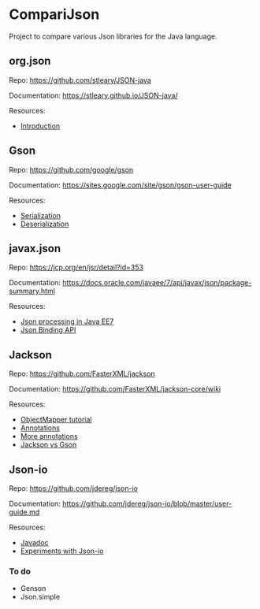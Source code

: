 # CompariJson 

Project to compare various Json libraries for the Java language.

## org.json
Repo: https://github.com/stleary/JSON-java

Documentation: https://stleary.github.io/JSON-java/

Resources:
* [Introduction](https://www.baeldung.com/java-org-json)

## Gson
Repo: https://github.com/google/gson

Documentation: https://sites.google.com/site/gson/gson-user-guide

Resources:
* [Serialization](https://www.baeldung.com/gson-serialization-guide)
* [Deserialization](https://www.baeldung.com/gson-deserialization-guide)

## javax.json
Repo: https://jcp.org/en/jsr/detail?id=353

Documentation: https://docs.oracle.com/javaee/7/api/javax/json/package-summary.html

Resources:
* [Json processing in Java EE7](https://www.baeldung.com/jee7-json)
* [Json Binding API](https://www.baeldung.com/java-json-binding-api)

## Jackson
Repo: https://github.com/FasterXML/jackson

Documentation: https://github.com/FasterXML/jackson-core/wiki

Resources:
* [ObjectMapper tutorial](https://www.baeldung.com/jackson-object-mapper-tutorial)
* [Annotations](https://www.baeldung.com/jackson-annotations)
* [More annotations](https://www.baeldung.com/jackson-advanced-annotations)
* [Jackson vs Gson](https://www.baeldung.com/jackson-vs-gson)

## Json-io
Repo: https://github.com/jdereg/json-io 

Documentation: https://github.com/jdereg/json-io/blob/master/user-guide.md

Resources:
* [Javadoc](https://www.javadoc.io/doc/com.cedarsoftware/json-io/latest/com/cedarsoftware/util/io/package-summary.html)
* [Experiments with Json-io](https://versprite.com/blog/application-security/experiments-with-json-io-serialization-mass-assignment-and-general-java-object-wizardry/)

### To do
* Genson
* Json.simple